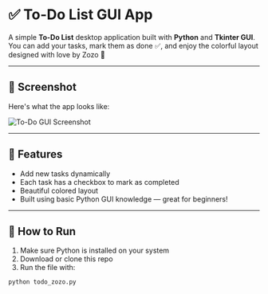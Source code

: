 # ✅ To-Do List GUI App

A simple **To-Do List** desktop application built with **Python** and **Tkinter GUI**.  
You can add your tasks, mark them as done ✅, and enjoy the colorful layout designed with love by Zozo 💖

---

## 📸 Screenshot

Here's what the app looks like:

![To-Do GUI Screenshot](todo_gui.png)

---

## 🧠 Features

- Add new tasks dynamically
- Each task has a checkbox to mark as completed
- Beautiful colored layout 
- Built using basic Python GUI knowledge — great for beginners!

---

## 🚀 How to Run

1. Make sure Python is installed on your system
2. Download or clone this repo
3. Run the file with:

```bash
python todo_zozo.py
